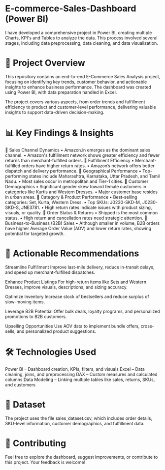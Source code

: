 # E-commerce-Sales-Dashboard (Power BI)
I have developed a comprehensive project in Power BI, creating multiple Charts, KPI's and Tables to analyze the data. This process involved several stages, including data preprocessing, data cleaning, and data visualization.
# 🚀 Project Overview
This repository contains an end-to-end E-Commerce Sales Analysis project, focusing on identifying key trends, customer behavior, and actionable insights to enhance business performance. The dashboard was created using Power BI, with data preparation handled in Excel.

The project covers various aspects, from order trends and fulfillment efficiency to product and customer-level performance, delivering valuable insights to support data-driven decision-making.

# 📊 Key Findings & Insights
🔹 Sales Channel Dynamics
•	Amazon.in emerges as the dominant sales channel.
•	Amazon's fulfillment network shows greater efficiency and fewer returns than merchant-fulfilled orders.
🔹 Fulfillment Efficiency
•	Merchant-fulfilled orders have higher return rates.
•	Amazon’s network offers better dispatch and delivery performance.
🔹 Geographical Performance
•	Top-performing states include Maharashtra, Karnataka, Uttar Pradesh, and Tamil Nadu.
•	Most sales occur in metropolitan and Tier-1 cities.
🔹 Customer Demographics
•	Significant gender skew toward female customers in categories like Kurtis and Western Dresses.
•	Major customer base resides in urban areas.
🔹 Category & Product Performance
•	Best-selling categories: Set, Kurta, Western Dress.
•	Top SKUs: J0230-SKD-M, J0230-SKD-S, JNE3781.
•	High return rates indicate issues with product sizing, visuals, or quality.
🔹 Order Status & Returns
•	Shipped is the most common status.
•	High return and cancellation rates need strategic attention.
🔹 Business-to-Business (B2B) Sales
•	Although smaller in volume, B2B orders have higher Average Order Value (AOV) and lower return rates, showing potential for targeted growth.


# 📝 Actionable Recommendations
Streamline Fulfillment
Improve last-mile delivery, reduce in-transit delays, and speed up merchant-fulfilled dispatches.

Enhance Product Listings
For high-return items like Sets and Western Dresses, improve visuals, descriptions, and sizing accuracy.

Optimize Inventory
Increase stock of bestsellers and reduce surplus of slow-moving items.

Leverage B2B Potential
Offer bulk deals, loyalty programs, and personalized promotions to B2B customers.

Upselling Opportunities
Use AOV data to implement bundle offers, cross-sells, and personalized product suggestions.

# 🛠 Technologies Used
Power BI – Dashboard creation, KPIs, filters, and visuals
Excel – Data cleaning, joins, and preprocessing
DAX – Custom measures and calculated columns
Data Modeling – Linking multiple tables like sales, returns, SKUs, and customers
# 📁 Dataset
The project uses the file sales_dataset.csv, which includes order details, SKU-level information, customer demographics, and fulfillment data.

# 🤝 Contributing
Feel free to explore the dashboard, suggest improvements, or contribute to this project.
Your feedback is welcome!
